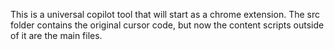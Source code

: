 This is a universal copilot tool that will start as a chrome extension. The src folder contains the original cursor code, but now the content scripts outside of it are the main files.
